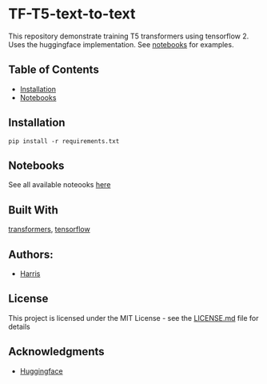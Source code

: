 # TF-T5-text-to-text


This repository demonstrate training T5 transformers using tensorflow 2. Uses the huggingface implementation. See [notebooks](#notebooks) for examples.

## Table of Contents
 - [Installation](#installation)
 - [Notebooks](#notebooks)

## Installation
```
pip install -r requirements.txt
```

## Notebooks
See all available noteooks [here](snapthatT5/notebooks)

## Built With
[transformers](https://github.com/huggingface/transformers), [tensorflow](https://www.tensorflow.org/)


## Authors:
 - [Harris](https://github.com/HarrisDePerceptron)
 
## License

This project is licensed under the MIT License - see the [LICENSE.md](LICENSE.md) file for details

## Acknowledgments

* [Huggingface](https://huggingface.co/) 
